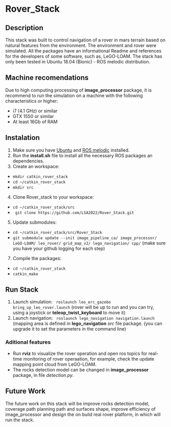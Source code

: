 # Rover_Stack

## Description
This stack was built to control navigation of a rover in mars terrain based on natural features from the environment. The environment and rover were simulated. 
All the packages have an informational Readme and references for the developers of some software, such as, LeGO-LOAM.
The stack has only been tested in Ubuntu 18.04 (Bionic) - ROS melodic distribution.

## Machine recomendations
Due to high computing processing of **image_processor** package, it is recommend to run the simulation on a machine with the following characteristics or higher:
- i7 (4.1 GHz) or similar
- GTX 1550 or similar
- At least 16Gb of RAM

## Instalation
1. Make sure you have [Ubuntu](https://ubuntu.com/download/alternative-downloads) and [ROS melodic](http://wiki.ros.org/melodic/Installation/Ubuntu#Installation) installed.
2. Run the **install.sh** file to install all the necessary ROS packages an dependencies.
3. Create an workspace: 
- ``` mkdir catkin_rover_stack ```
- ``` cd ~/catkin_rover_stack ```
- ``` mkdir src ```
4. Clone Rover_stack to your workspace:
 - ``` cd ~/catkin_rover_stack/src ```
 - ``` git clone https://github.com/LSA2022/Rover_Stack.git```
5. Update submodules: 
 - ``` cd ~/catkin_rover_stack/src/Rover_Stack ```
 - ``` git submodule update --init image_pipeline_ca/ image_processor/ LeGO-LOAM/ leo_rover/ grid_map_v2/ lego_navigation/ cpp/ ``` (make sure you have your github logging for each step)  
7. Compile the packages:
 - ``` cd ~/catkin_rover_stack ```
 - ``` catkin_make ```

## Run Stack
1. Launch simulation: ``` roslaunch leo_erc_gazebo bring_up_leo_rover.launch``` (rover will be up to run and you can try, using a joystick or **teleop_twist_keyboard** to move it)
2. Launch navigation: ``` roslaunch lego_navigation navigation.launch``` (mapping area is defined in **lego_navigation** _src_ file package. (you can upgrade it to set the parameters in the command line)

### Aditional features
- Run **rviz** to visualize the rover operation and open ros topics for real-time monitoring of rover operaation, for example, check the update mapping point cloud from LeGO-LOAM.
- The rocks detection model can be changed in **image_processor** package, in file _detection.py_.

## Future Work
The future work on this stack will be improve rocks detection model, coverage path planning path and surfaces shape, improve efficiency of image_processor and design the on build real rover platform, in which will run the stack.
